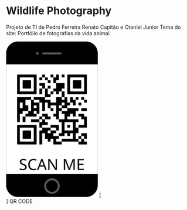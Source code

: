 # Wildlife Photography
Projeto de TI de Pedro Ferreira Renato Capitão e Otaniel Junior
Tema do site: Portfólio de fotografias da vida animal.

[<img src="https://github.com/PedroFerreira6/meuProjeto/blob/main/imagens/frame_2.png" width="250"/>](image.png)
[<br>]
QR CODE
